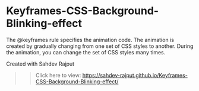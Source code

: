 # Keyframes-CSS-Background-Blinking-effect
The @keyframes rule specifies the animation code.  The animation is created by gradually changing from one set of CSS styles to another.  During the animation, you can change the set of CSS styles many times.  



Created with Sahdev Rajput
>> Click here to view: https://sahdev-rajput.github.io/Keyframes-CSS-Background-Blinking-effect/
